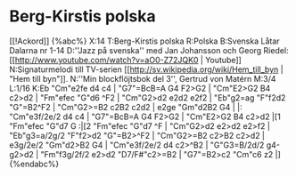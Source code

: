 # Berg-Kirstis polska

[[!Ackord]]
{%abc%}
X:14
T:Berg-Kirstis polska
R:Polska
B:Svenska Låtar Dalarna nr 1-14
D:''Jazz på svenska'' med Jan Johansson och Georg Riedel: [[http://www.youtube.com/watch?v=aO0-Z72JQK0 | Youtube]]
N:Signaturmelodi till TV-serien [[http://sv.wikipedia.org/wiki/Hem_till_byn | "Hem till byn"]].
N:''Min blockflöjtsbok del 3'', Gertrud von Matérn
M:3/4
L:1/16
K:Eb
"Cm"e2fe d4 c4 | "G7"=BcB=A G4 F2>G2 | "Cm"E2>G2 B4 c2>d2 | "Fm"efec "G"d6 ^F2 |
"Cm"G2>d2 e2d2 e2f2 | "Eb"g2=ag "F"f2d2 "G"=B2^F2 | "Cm"G2>=B2 c2B2 c2d2 | e2ge "Gm"d2B2 G4 |
|: "Cm"e3f/2e/2 d4 c4 | "G7"=BcB=A G4 F2>G2 | "Cm"E2>G2 B4 c2>d2 |[1 "Fm"efec "G"d7 G :|[2 "Fm"efec "G"d7 ^F |
"Cm"G2>d2 e2>d2 e2>f2 | "Eb"g3=a/2g/2 "F"f2>d2 "G"=B2>^F2 | "Cm"G2>=B2 c2>B2 c2>d2 | e3g/2e/2 "Gm"d2>B2 G4 |
"Cm"e3f/2e/2 d4 c2>^B2 | "G"G3=B/2d/2 g4-g2>d2 | "Fm"f3g/2f/2 e2>d2 "D7/F#"c2>=B2 | "G7"=B2>c2 "Cm"c6 z2 |]
{%endabc%}


